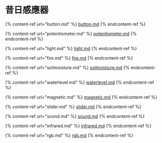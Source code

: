 # 昔日感應器

{% content-ref url="button.md" %}
[button.md](button.md)
{% endcontent-ref %}

{% content-ref url="potentiometer.md" %}
[potentiometer.md](potentiometer.md)
{% endcontent-ref %}

{% content-ref url="light.md" %}
[light.md](light.md)
{% endcontent-ref %}

{% content-ref url="fire.md" %}
[fire.md](fire.md)
{% endcontent-ref %}

{% content-ref url="soilmoisture.md" %}
[soilmoisture.md](soilmoisture.md)
{% endcontent-ref %}

{% content-ref url="waterlevel.md" %}
[waterlevel.md](waterlevel.md)
{% endcontent-ref %}

{% content-ref url="magnetic.md" %}
[magnetic.md](magnetic.md)
{% endcontent-ref %}

{% content-ref url="slider.md" %}
[slider.md](slider.md)
{% endcontent-ref %}

{% content-ref url="sound.md" %}
[sound.md](sound.md)
{% endcontent-ref %}

{% content-ref url="infrared.md" %}
[infrared.md](infrared.md)
{% endcontent-ref %}

{% content-ref url="rgb.md" %}
[rgb.md](rgb.md)
{% endcontent-ref %}
